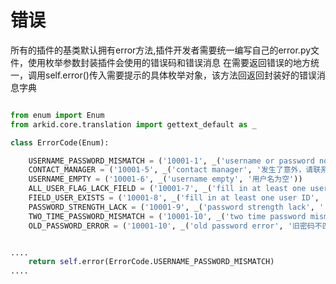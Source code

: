 # 错误

所有的插件的基类默认拥有error方法,插件开发者需要统一编写自己的error.py文件，使用枚举参数封装插件会使用的错误码和错误消息
在需要返回错误的地方统一，调用self.error()传入需要提示的具体枚举对象，该方法回返回封装好的错误消息字典

``` py title="error.py"

from enum import Enum
from arkid.core.translation import gettext_default as _

class ErrorCode(Enum):

    USERNAME_PASSWORD_MISMATCH = ('10001-1', _('username or password not correct', '用户名或密码错误'))
    CONTACT_MANAGER = ('10001-5', _('contact manager', '发生了意外，请联系管理人员'))
    USERNAME_EMPTY = ('10001-6', _('username empty', '用户名为空'))
    ALL_USER_FLAG_LACK_FIELD = ('10001-7', _('fill in at least one user ID', '所有用户标识至少填一个'))
    FIELD_USER_EXISTS = ('10001-8', _('fill in at least one user ID', '{field}字段和已经有的用户重复'))
    PASSWORD_STRENGTH_LACK = ('10001-9', _('password strength lack', ' 密码强度不够'))
    TWO_TIME_PASSWORD_MISMATCH = ('10001-10', _('two time password mismatch', '两次输入的密码不同'))
    OLD_PASSWORD_ERROR = ('10001-10', _('old password error', '旧密码不匹配'))

```

``` py

....
    return self.error(ErrorCode.USERNAME_PASSWORD_MISMATCH)
....
```
